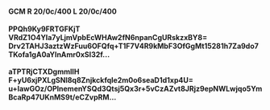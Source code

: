#### GCM R 20/0c/400 L 20/0c/400
**PPQh9Ky9FRTGFKjT**<br/>**VRdZ1O4Yla7yLjmVpbEcWHAw2fN6npanCgURskzxBY8=**<br/>**Drv2TAHJ3aztzWzFuu6OFQfq+T1F7V4R9kMbF3OfGgMt15281h7Za9do7TKofa1gA0aYlnAmr0xSI32f...**<br/><br/>
**aTPTRjCTXDgmmlIH**<br/>**F+yU6xjPXLgSNl8q8Znjkckfqle2m0o6seaD1d1xp4U=**<br/>**u+IawGOz/OPlnemenYSQd3Qtsj5Qx3r+5vCzAZvt8JRjz9epNWLwjqo5YmBcaRp47UKnMS9t/eCZvpRM...**